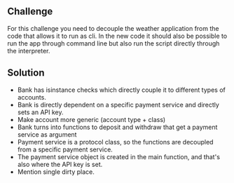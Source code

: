 ## Challenge

For this challenge you need to decouple the weather application from the code that allows it to run as cli.
In the new code it should also be possible to run the app through command line but also run the script directly
through the interpreter.

## Solution

- Bank has isinstance checks which directly couple it to different types of accounts.
- Bank is directly dependent on a specific payment service and directly sets an API key.
- Make account more generic (account type + class)
- Bank turns into functions to deposit and withdraw that get a payment service as argument
- Payment service is a protocol class, so the functions are decoupled from a specific payment service.
- The payment service object is created in the main function, and that's also where the API key is set.
- Mention single dirty place.
